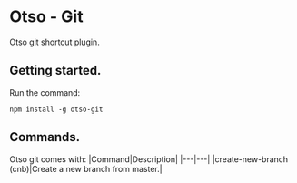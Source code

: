 # Otso - Git
Otso git shortcut plugin.

## Getting started.
Run the command:
```
npm install -g otso-git
```

## Commands.
Otso git comes with:
|Command|Description|
|---|---|
|create-new-branch (cnb)|Create a new branch from master.|

